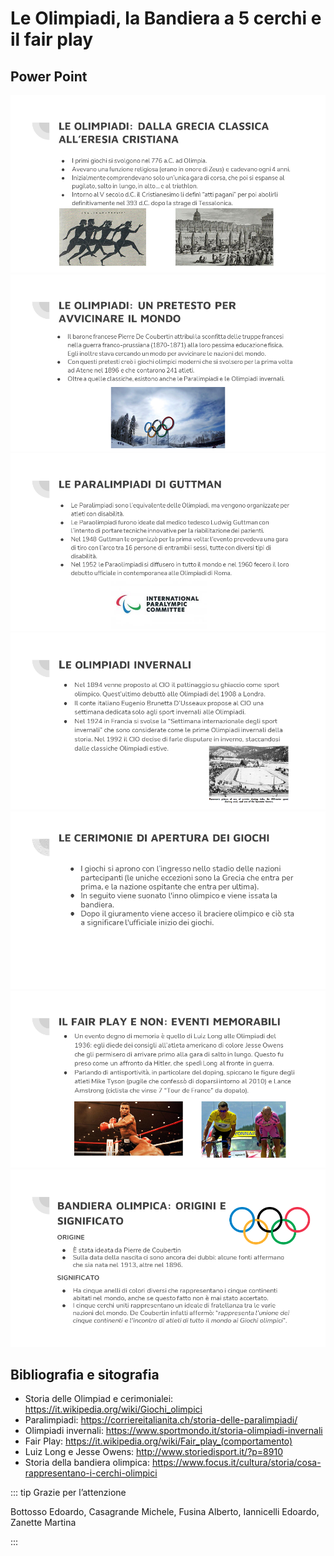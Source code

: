 # Le Olimpiadi, la Bandiera a 5 cerchi e il fair play

## Power Point

![](../img/civica/olimpiadi/2.png)
![](../img/civica/olimpiadi/3.png)
![](../img/civica/olimpiadi/4.png)
![](../img/civica/olimpiadi/5.png)
![](../img/civica/olimpiadi/6.png)
![](../img/civica/olimpiadi/7.png)
![](../img/civica/olimpiadi/8.png)

## Bibliografia e sitografia

- Storia delle Olimpiad e cerimonialei: https://it.wikipedia.org/wiki/Giochi_olimpici
- Paralimpiadi: https://corriereitalianita.ch/storia-delle-paralimpiadi/
- Olimpiadi invernali: https://www.sportmondo.it/storia-olimpiadi-invernali
- Fair Play: https://it.wikipedia.org/wiki/Fair_play_(comportamento)
- Luiz Long e Jesse Owens: http://www.storiedisport.it/?p=8910
- Storia della bandiera olimpica: https://www.focus.it/cultura/storia/cosa-rappresentano-i-cerchi-olimpici


::: tip Grazie per l’attenzione

Bottosso Edoardo, Casagrande Michele, Fusina Alberto, Iannicelli Edoardo, Zanette Martina

:::

